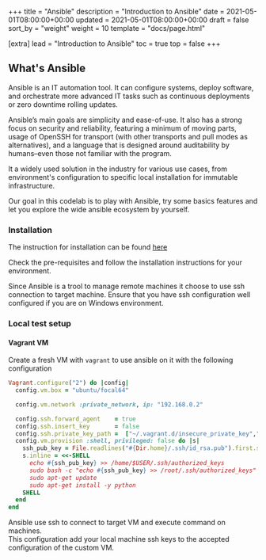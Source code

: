 +++
title = "Ansible"
description = "Introduction to Ansible"
date = 2021-05-01T08:00:00+00:00
updated = 2021-05-01T08:00:00+00:00
draft = false
sort_by = "weight"
weight = 10
template = "docs/page.html"

[extra]
lead = "Introduction to Ansible"
toc = true
top = false
+++

## What's Ansible

Ansible is an IT automation tool. It can configure systems, deploy software, and orchestrate more advanced IT tasks such as continuous deployments or zero downtime rolling updates.

Ansible’s main goals are simplicity and ease-of-use. It also has a strong focus on security and reliability, featuring a minimum of moving parts, usage of OpenSSH for transport (with other transports and pull modes as alternatives), and a language that is designed around auditability by humans–even those not familiar with the program.

It a widely used solution in the industry for various use cases, from environment's configuration to specific local installation for immutable infrastructure.

Our goal in this codelab is to play with Ansible, try some basics features and let you explore the wide ansible ecosystem by yourself.

### Installation

The instruction for installation can be found [here](https://docs.ansible.com/ansible/2.5/installation_guide/intro_installation.html)  

Check the pre-requisites and follow the installation instructions for your environment.

<aside class="negative">
Since Ansible is a trool to manage remote machines it choose to use ssh connection to target machine.
Ensure that you have ssh configuration well configured if you are on Windows environment.
</aside>


### Local test setup

#### Vagrant VM

Create a fresh VM with `vagrant` to use ansible on it with the following configuration
```ruby
Vagrant.configure("2") do |config|
  config.vm.box = "ubuntu/focal64"

  config.vm.network :private_network, ip: "192.168.0.2"

  config.ssh.forward_agent    = true
  config.ssh.insert_key       = false
  config.ssh.private_key_path =  ["~/.vagrant.d/insecure_private_key","~/.ssh/id_rsa"]
  config.vm.provision :shell, privileged: false do |s|
    ssh_pub_key = File.readlines("#{Dir.home}/.ssh/id_rsa.pub").first.strip
    s.inline = <<-SHELL
      echo #{ssh_pub_key} >> /home/$USER/.ssh/authorized_keys
      sudo bash -c "echo #{ssh_pub_key} >> /root/.ssh/authorized_keys"
      sudo apt-get update
      sudo apt-get install -y python
    SHELL
  end
end
```

Ansible use ssh to connect to target VM and execute command on machines.  
This configuration add your local machine ssh keys to the accepted configuration of the custom VM.
